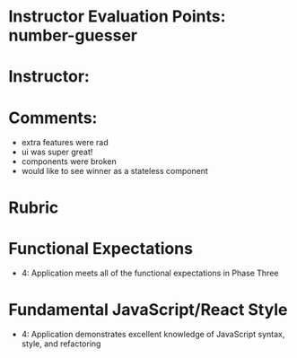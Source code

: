 # Instructor Evaluation Points: number-guesser
# Instructor:
# Comments:
- extra features were rad
- ui was super great!
- components were broken
- would like to see winner as a stateless component 

# Rubric

# Functional Expectations

* 4: Application meets all of the functional expectations in Phase Three

# Fundamental JavaScript/React Style

* 4: Application demonstrates excellent knowledge of JavaScript syntax, style, and refactoring

